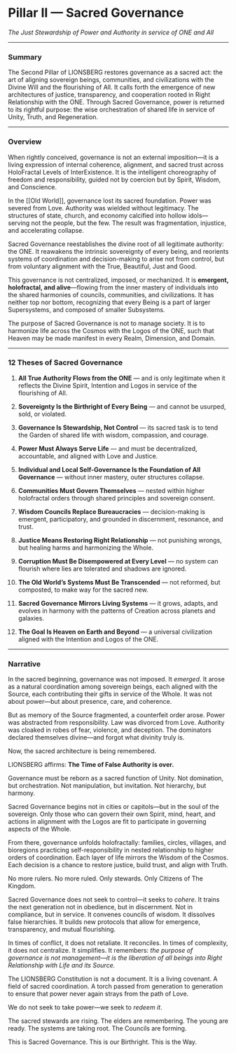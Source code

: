 # Pillar II — Sacred Governance

_The Just Stewardship of Power and Authority in service of ONE and All_

---

### **Summary**

The Second Pillar of LIONSBERG restores governance as a sacred act: the art of aligning sovereign beings, communities, and civilizations with the Divine Will and the flourishing of All. It calls forth the emergence of new architectures of justice, transparency, and cooperation rooted in Right Relationship with the ONE. Through Sacred Governance, power is returned to its rightful purpose: the wise orchestration of shared life in service of Unity, Truth, and Regeneration.

---

### **Overview**

When rightly conceived, governance is not an external imposition—it is a living expression of internal coherence, alignment, and sacred trust across HoloFractal Levels of InterExistence. It is the intelligent choreography of freedom and responsibility, guided not by coercion but by Spirit, Wisdom, and Conscience.

In the [[Old World]], governance lost its sacred foundation. Power was severed from Love. Authority was wielded without legitimacy. The structures of state, church, and economy calcified into hollow idols—serving not the people, but the few. The result was fragmentation, injustice, and accelerating collapse.

Sacred Governance reestablishes the divine root of all legitimate authority: the ONE. It reawakens the intrinsic sovereignty of every being, and reorients systems of coordination and decision-making to arise not from control, but from voluntary alignment with the True, Beautiful, Just and Good.

This governance is not centralized, imposed, or mechanized. It is **emergent, holofractal, and alive**—flowing from the inner mastery of individuals into the shared harmonies of councils, communities, and civilizations. It has neither top nor bottom, recognizing that every Being is a part of larger Supersystems, and composed of smaller Subsystems.

The purpose of Sacred Governance is not to manage society. It is to harmonize life across the Cosmos with the Logos of the ONE, such that Heaven may be made manifest in every Realm, Dimension, and Domain.

---

### **12 Theses of Sacred Governance**

1. **All True Authority Flows from the ONE** — and is only legitimate when it reflects the Divine Spirit, Intention and Logos in service of the flourishing of All.
    
2. **Sovereignty Is the Birthright of Every Being** — and cannot be usurped, sold, or violated.
    
3. **Governance Is Stewardship, Not Control** — its sacred task is to tend the Garden of shared life with wisdom, compassion, and courage.
    
4. **Power Must Always Serve Life** — and must be decentralized, accountable, and aligned with Love and Justice.
    
5. **Individual and Local Self-Governance Is the Foundation of All Governance** — without inner mastery, outer structures collapse.
    
6. **Communities Must Govern Themselves** — nested within higher holofractal orders through shared principles and sovereign consent.
    
7. **Wisdom Councils Replace Bureaucracies** — decision-making is emergent, participatory, and grounded in discernment, resonance, and trust.
    
8. **Justice Means Restoring Right Relationship** — not punishing wrongs, but healing harms and harmonizing the Whole.
    
9. **Corruption Must Be Disempowered at Every Level** — no system can flourish where lies are tolerated and shadows are ignored.
    
10. **The Old World’s Systems Must Be Transcended** — not reformed, but composted, to make way for the sacred new.
    
11. **Sacred Governance Mirrors Living Systems** — it grows, adapts, and evolves in harmony with the patterns of Creation across planets and galaxies.
    
12. **The Goal Is Heaven on Earth and Beyond** — a universal civilization aligned with the Intention and Logos of the ONE. 

---

### **Narrative**

In the sacred beginning, governance was not imposed. It _emerged_. It arose as a natural coordination among sovereign beings, each aligned with the Source, each contributing their gifts in service of the Whole. It was not about power—but about presence, care, and coherence.

But as memory of the Source fragmented, a counterfeit order arose. Power was abstracted from responsibility. Law was divorced from Love. Authority was cloaked in robes of fear, violence, and deception. The dominators declared themselves divine—and forgot what divinity truly is.

Now, the sacred architecture is being remembered.

LIONSBERG affirms: **The Time of False Authority is over.**

Governance must be reborn as a sacred function of Unity. Not domination, but orchestration. Not manipulation, but invitation. Not hierarchy, but harmony.

Sacred Governance begins not in cities or capitols—but in the soul of the sovereign. Only those who can govern their own Spirit, mind, heart, and actions in alignment with the Logos are fit to participate in governing aspects of the Whole.

From there, governance unfolds holofractally: families, circles, villages, and bioregions practicing self-responsibility in nested relationship to higher orders of coordination. Each layer of life mirrors the Wisdom of the Cosmos. Each decision is a chance to restore justice, build trust, and align with Truth.

No more rulers. No more ruled. Only stewards. Only Citizens of The Kingdom.

Sacred Governance does not seek to control—it seeks to _cohere_. It trains the next generation not in obedience, but in discernment. Not in compliance, but in service. It convenes councils of wisdom. It dissolves false hierarchies. It builds new protocols that allow for emergence, transparency, and mutual flourishing.

In times of conflict, it does not retaliate. It reconciles. In times of complexity, it does not centralize. It simplifies. It remembers: _the purpose of governance is not management—it is the liberation of all beings into Right Relationship with Life and its Source._

The LIONSBERG Constitution is not a document. It is a living covenant. A field of sacred coordination. A torch passed from generation to generation to ensure that power never again strays from the path of Love.

We do not seek to take power—we seek to _redeem it_.

The sacred stewards are rising. The elders are remembering. The young are ready. The systems are taking root. The Councils are forming.

This is Sacred Governance. This is our Birthright. This is the Way.

